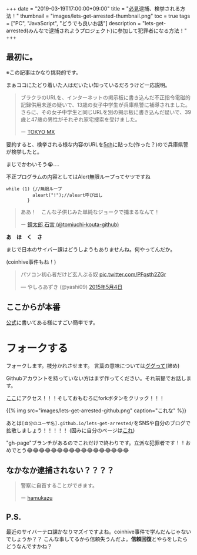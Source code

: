 +++
date = "2019-03-19T17:00:00+09:00"
title = "[必見](日本で)逮捕、検挙される方法！"
thumbnail = "images/lets-get-arrested-thumbnail.png"
toc = true 
tags = ["PC", "JavaScript", "どうでも良いお話"]
description = "lets-get-arrested(みんなで逮捕されようプロジェクト)に参加して犯罪者になる方法！"
+++
## 最初に。
※この記事はかなり挑発的です。

まぁココにたどり着いた人はだいたい知っているだろうけど一応説明。


>ブラクラのURLを、インターネットの掲示板に書き込んだ不正指令電磁的記録供用未遂の疑いで、13歳の女子中学生が兵庫県警に補導されました。さらに、その女子中学生と同じURLを別の掲示板に書き込んだ疑いで、39歳と47歳の男性がそれぞれ家宅捜索を受けました。
>
> ー [TOKYO MX](https://news.nifty.com/article/item/neta/12266-218209/)

要約すると、検挙される様な内容のURLを[5ch](5ch.net)に貼った(作った？)ので兵庫県警が検挙したと。

まじでかわいそう😭....

不正プログラムの内容としてはAlert無限ループってヤツですね
```
while (1) {//無限ループ
          aleart("!");//aleart呼び出し
        }
``` 


>ああ！　こんな子供じみた単純なジョークで捕まるなんて！
>
>ー [鏡太郎 石宮 (@tomiuchi-kouta-github)](https://qiita.com/tomiuchi-kouta-github/items/47836ce9c30d091bc21f#javascript%E3%81%A7%E3%82%A2%E3%83%A9%E3%83%BC%E3%83%88%E3%81%AE%E7%84%A1%E9%99%90%E3%83%AB%E3%83%BC%E3%83%97%E3%81%B8%E3%81%AE%E3%83%AA%E3%83%B3%E3%82%AF%E3%82%92%E8%B2%BC%E3%81%A3%E3%81%9F13%E6%AD%B3%E3%81%AE%E5%A5%B3%E5%AD%90%E4%B8%AD%E5%AD%A6%E7%94%9F)

**あ　ほ　く　さ**

まじで日本のサイバー課はどうしようもありませんね。何やってんだか。

(coinhive事件もね！)
<blockquote class="twitter-tweet" data-lang="ja"><p lang="ja" dir="ltr">パソコン初心者だけど玄人ぶる奴 <a href="http://t.co/PFqsth2ZGr">pic.twitter.com/PFqsth2ZGr</a></p>&mdash; やしろあずき (@yashi09) <a href="https://twitter.com/yashi09/status/595141090329567232?ref_src=twsrc%5Etfw">2015年5月4日</a></blockquote>
<script async src="https://platform.twitter.com/widgets.js" charset="utf-8"></script>

## ここからが本番
[公式](https://github.com/hamukazu/lets-get-arrested/blob/master/README.ja.md#逮捕される方法)に書いてある様にすごい簡単です。

# フォークする
フォークします。枝分かれさせます。
言葉の意味については[ググって](https://www.google.com/search?client=firefox-b-d&q=git+%E3%83%95%E3%82%A9%E3%83%BC%E3%82%AF)(諦め)

Githubアカウントを持っていない方はまず作ってください。それ前提でお話します。

[ここ](https://github.com/hamukazu/lets-get-arrested)にアクセス！！！そしておもむろにforkボタンをクリック！！！

{{% img src="images/lets-get-arrested-github.png" caption="これな" %}}

あとは```[自分のユーザ名].github.io/lets-get-arrested/```をSNSや自分のブログで拡散しましょう！！！！！
(因みに自分のページは[これ](https://mira-gfx.github.io/lets-get-arrested/))

"gh-page"ブランチがあるのでこれだけで終わりです。立派な犯罪者です！！おめでとう😂😂😂😂😂😂😂😂😂😂😂😂😂😂😂😂😂

## なかなか逮捕されない？？？？
>警察に自首することができます。
>
>ー [hamukazu](https://github.com/hamukazu/lets-get-arrested/blob/master/README.ja.md)

## P.S.
最近のサイバーテロ課かなりマズイですよね。coinhive事件で学んだんじゃないでしょうか？？
こんな事してるから信頼失うんだよ。**信頼回復**とやらをしたらどうなんですかね？


